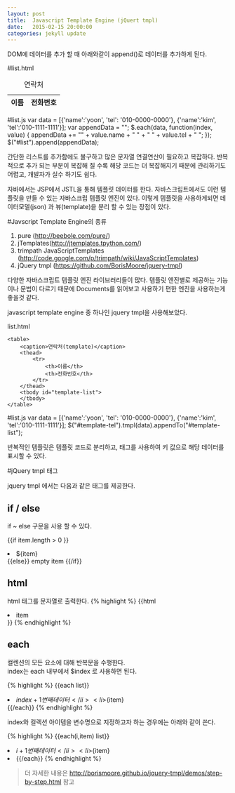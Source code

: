 ```yaml
---
layout: post
title:  Javascript Template Engine (jQuert tmpl)
date:   2015-02-15 20:00:00
categories: jekyll update
---
```



DOM에 데이터를 추가 할 때 아래와같이 append()로 데이터를 추가하게 된다. 

#list.html
	<table>
	    <caption>연락처</caption>
	    <thead>
	        <tr>
	            <th>이름</th>
	            <th>전화번호</th>
	        </tr>
	    </thead>
	    <tbody id="list" >
	    </tbody>
	</table> 

#list.js
	var data = [{'name':'yoon', 'tel': '010-0000-0000'}, {'name':'kim', 'tel':'010-1111-1111'}];
	var appendData = "";
	$.each(data, function(index, value) { 
	    appendData += "<tr><td>" + value.name + "</td> " +  " <td> " + value.tel + " </td></tr>";
	});
	$("#list").append(appendData);


간단한 리스트를 추가함에도 불구하고 많은 문자열 연결연산이 필요하고 복잡하다. 
반복적으로 추가 되는 부분이 복잡해 질 수록 해당 코드는 더 복잡해지기 때문에 관리하기도 어렵고, 개발자가 실수 하기도 쉽다.  

자바에서는 JSP에서 JSTL을 통해 템플릿 데이터를 한다.
자바스크립트에서도 이런 템플릿을 만들 수 있는 자바스크립 템플릿 엔진이 있다. 
이렇게 템플릿을 사용하게되면 데이터모델(json) 과 뷰(template)을 분리 할 수 있는 장점이 있다. 

#Javscript Template Engine의 종류 
1. pure (http://beebole.com/pure/) 
2. jTemplates(http://jtemplates.tpython.com/)
3. trimpath JavaScriptTemplates (http://code.google.com/p/trimpath/wiki/JavaScriptTemplates)
4. jQuery tmpl (https://github.com/BorisMoore/jquery-tmpl)

다양한 자바스크립트 템플릿 엔진 라이브러리들이 많다.
템플릿 엔진별로 제공하는 기능이나 문법이 다르기 때문에 Documents를 읽어보고 사용하기 편한 엔진을 사용하는게 좋을것 같다.

javascript template engine 중 하나인 jquery tmpl을 사용해보았다. 

list.html 
	<script id="template-tel" type="text/j-query-tmpl">
	    <tr>
	        <td>${name}</td>
	        <td>${tel}</td>
	    <tr>
	</script>

	<table>
	    <caption>연락처(template)</caption>
	    <thead>
	        <tr>
	            <th>이름</th>
	            <th>전화번호</th>
	        </tr>
	    </thead>
	    <tbody id="template-list">
	    </tbody>
	</table> 

#list.js
	var data = [{'name':'yoon', 'tel': '010-0000-0000'}, {'name':'kim', 'tel':'010-1111-1111'}];
	$("#template-tel").tmpl(data).appendTo("#template-list");

반복적인 템플릿은 템플릿 코드로 분리하고, 태그를 사용하여 키 값으로 해당 데이터를 표시할 수 있다.  

#jQuery tmpl 태그 

jquery tmpl 에서는 다음과 같은 태그를 제공한다.

## if / else

if ~ else 구문을 사용 할 수 있다. 

{{if item.length > 0 }}
	<li> ${item} </li>
{{else}}
	empty item 
{{/if}}

## html 

html 태그를 문자열로 출력한다. 
{% highlight %}
{{html <li>item</li>}}
{% endhighlight %}

## each

컬렌션의 모든 요소에 대해 반복문을 수행한다.   
index는 each 내부에서 $index 로 사용하면 된다.    

{% highlight %}
{{each list}}
	<li>${index + 1} 번째 데이터</li>
	<li>${item}</li>
{{/each}}
{% endhighlight %}

index와 컬렉션 아이템을 변수명으로 지정하고자 하는 경우에는 아래와 같이 쓴다. 

{% highlight %}
{{each(i,item)  list}}
	<li>${i + 1} 번째 데이터</li>
	<li>${item}<li>
{{/each}}
{% endhighlight %}


> 더 자세한 내용은 http://borismoore.github.io/jquery-tmpl/demos/step-by-step.html 참고


